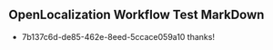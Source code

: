## OpenLocalization Workflow Test MarkDown
* 7b137c6d-de85-462e-8eed-5ccace059a10 thanks!

<!--HONumber=Sep16_HO1-->


